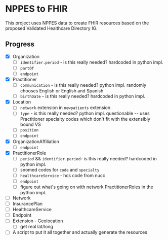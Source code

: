 # NPPES to FHIR

This project uses NPPES data to create FHIR resources based on the proposed
Validated Healthcare Directory IG.

## Progress
- [x] Organization
  - [ ] `identifier.period` - is this really needed? hardcoded in python impl.
  - [ ] `partOf`
  - [ ] `endpoint`
- [x] Practitioner
  - [ ] `communication` - is this really needed? python impl. randomly chooses
        English or English and Spanish
  - [ ] `birthDate` - is this really needed? hardcoded in python impl.
- [x] Location
  - [ ] `network` extension in `newpatients` extension
  - [ ] `type` - is this really needed? python impl. questionable -- uses
        Practitioner specialty codes which don't fit with the extensibly bound
        VS
  - [ ] `position`
  - [ ] `endpoint`
- [x] OrganizationAffiliation
  - [ ] `endpoint`
- [x] PractitionerRole
  - [ ] `period` && `identifier.period`- is this really needed? hardcoded in python impl.
  - [ ] snomed codes for `code` and `specialty`
  - [ ] `healthcareService` - hcs code from nucc
  - [ ] `endpoint`
  - [ ] figure out what's going on with network PractitionerRoles in the python impl.
- [ ] Network
- [ ] InsurancePlan
- [ ] HealthcareService
- [ ] Endpoint
- [ ] Extension - Geolocation
  - [ ] get real lat/long
- [ ] A script to put it all together and actually generate the resources
